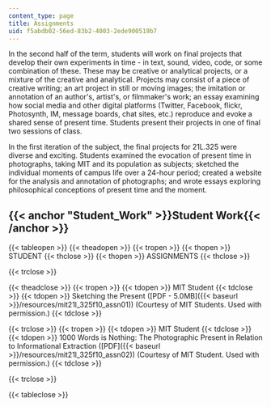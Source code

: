 ```yaml
---
content_type: page
title: Assignments
uid: f5abdb02-56ed-83b2-4003-2ede900519b7
---
```


In the second half of the term, students will work on final projects that develop their own experiments in time - in text, sound, video, code, or some combination of these. These may be creative or analytical projects, or a mixture of the creative and analytical. Projects may consist of a piece of creative writing; an art project in still or moving images; the imitation or annotation of an author's, artist's, or filmmaker's work; an essay examining how social media and other digital platforms (Twitter, Facebook, flickr, Photosynth, IM, message boards, chat sites, etc.) reproduce and evoke a shared sense of present time. Students present their projects in one of final two sessions of class.

In the first iteration of the subject, the final projects for 21L.325 were diverse and exciting. Students examined the evocation of present time in photographs, taking MIT and its population as subjects; sketched the individual moments of campus life over a 24-hour period; created a website for the analysis and annotation of photographs; and wrote essays exploring philosophical conceptions of present time and the moment.

{{< anchor "Student_Work" >}}Student Work{{< /anchor >}}
--------------------------------------------------------

{{< tableopen >}}
{{< theadopen >}}
{{< tropen >}}
{{< thopen >}}
STUDENT
{{< thclose >}}
{{< thopen >}}
ASSIGNMENTS
{{< thclose >}}

{{< trclose >}}

{{< theadclose >}}
{{< tropen >}}
{{< tdopen >}}
MIT Student
{{< tdclose >}}
{{< tdopen >}}
Sketching the Present ([PDF - 5.0MB]({{< baseurl >}}/resources/mit21l_325f10_assn01)) (Courtesy of MIT Students. Used with permission.)
{{< tdclose >}}

{{< trclose >}}
{{< tropen >}}
{{< tdopen >}}
MIT Student
{{< tdclose >}}
{{< tdopen >}}
1000 Words is Nothing: The Photographic Present in Relation to Informational Extraction ([PDF]({{< baseurl >}}/resources/mit21l_325f10_assn02)) (Courtesy of MIT Student. Used with permission.)
{{< tdclose >}}

{{< trclose >}}

{{< tableclose >}}